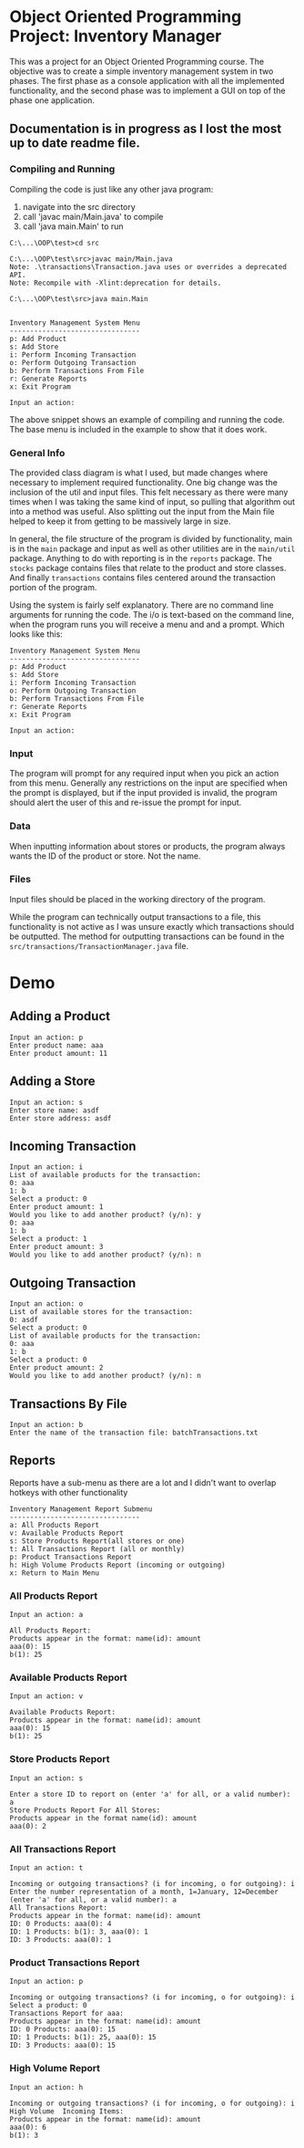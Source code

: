 # Object Oriented Programming Project: Inventory Manager
This was a project for an Object Oriented Programming course. The objective was to create a simple inventory management system in two phases. The first phase as a console application with all the implemented functionality, and the second phase was to implement a GUI on top of the phase one application.

## Documentation is in progress as I lost the most up to date readme file.

### Compiling and Running
Compiling the code is just like any other java program: 
1. navigate into the src directory
2. call 'javac main/Main.java' to compile
3. call 'java main.Main' to run
```
C:\...\OOP\test>cd src

C:\...\OOP\test\src>javac main/Main.java
Note: .\transactions\Transaction.java uses or overrides a deprecated API.
Note: Recompile with -Xlint:deprecation for details.

C:\...\OOP\test\src>java main.Main


Inventory Management System Menu
--------------------------------
p: Add Product
s: Add Store
i: Perform Incoming Transaction
o: Perform Outgoing Transaction
b: Perform Transactions From File
r: Generate Reports
x: Exit Program

Input an action:
```
The above snippet shows an example of compiling and running the code. The base menu is included in the example to show that it does work.

### General Info
The provided class diagram is what I used, but made changes where necessary to implement required functionality. One big change was the inclusion of the util and input files. This felt necessary as there were many times when I was taking the same kind of input, so pulling that algorithm out into a method was useful. Also splitting out the input from the Main file helped to keep it from getting to be massively large in size.

In general, the file structure of the program is divided by functionality, main is in the ```main``` package and input as well as other utilities are in the ```main/util``` package. Anything to do with reporting is in the ```reports``` package. The ```stocks``` package contains files that relate to the product and store classes. And finally ```transactions``` contains files centered around the transaction portion of the program.

Using the system is fairly self explanatory. There are no command line arguments for running the code. The i/o is text-based on the command line, when the program runs you will receive a menu and and a prompt. Which looks like this:
```
Inventory Management System Menu
--------------------------------
p: Add Product
s: Add Store
i: Perform Incoming Transaction
o: Perform Outgoing Transaction
b: Perform Transactions From File
r: Generate Reports
x: Exit Program

Input an action: 
```

### Input
The program will prompt for any required input when you pick an action from this menu. Generally any restrictions on the input are specified when the prompt is displayed, but if the input provided is invalid, the program should alert the user of this and re-issue the prompt for input.

### Data
When inputting information about stores or products, the program always wants the ID of the product or store. Not the name. 

### Files
Input files should be placed in the working directory of the program.

While the program can technically output transactions to a file, this functionality is not active as I was unsure exactly which transactions should be outputted. The method for outputting transactions can be found in the ```src/transactions/TransactionManager.java``` file.

# Demo

## Adding a Product
```
Input an action: p
Enter product name: aaa
Enter product amount: 11
```

## Adding a Store
```
Input an action: s
Enter store name: asdf
Enter store address: asdf
```

## Incoming Transaction
```
Input an action: i
List of available products for the transaction: 
0: aaa
1: b
Select a product: 0
Enter product amount: 1
Would you like to add another product? (y/n): y
0: aaa
1: b
Select a product: 1
Enter product amount: 3
Would you like to add another product? (y/n): n
```

## Outgoing Transaction
```
Input an action: o
List of available stores for the transaction: 
0: asdf
Select a product: 0
List of available products for the transaction: 
0: aaa
1: b
Select a product: 0
Enter product amount: 2
Would you like to add another product? (y/n): n
```

## Transactions By File
```
Input an action: b
Enter the name of the transaction file: batchTransactions.txt
```

## Reports
Reports have a sub-menu as there are a lot and I didn't want to overlap hotkeys with other functionality
```
Inventory Management Report Submenu
--------------------------------
a: All Products Report
v: Available Products Report
s: Store Products Report(all stores or one)
t: All Transactions Report (all or monthly)
p: Product Transactions Report
h: High Volume Products Report (incoming or outgoing)
x: Return to Main Menu
```

### All Products Report
```
Input an action: a

All Products Report:
Products appear in the format: name(id): amount
aaa(0): 15
b(1): 25
```

### Available Products Report
```
Input an action: v

Available Products Report:
Products appear in the format: name(id): amount
aaa(0): 15
b(1): 25
```

### Store Products Report
```
Input an action: s

Enter a store ID to report on (enter 'a' for all, or a valid number): a
Store Products Report For All Stores:
Products appear in the format name(id): amount
aaa(0): 2
```

### All Transactions Report
```
Input an action: t

Incoming or outgoing transactions? (i for incoming, o for outgoing): i
Enter the number representation of a month, 1=January, 12=December (enter 'a' for all, or a valid number): a
All Transactions Report:
Products appear in the format: name(id): amount
ID: 0 Products: aaa(0): 4
ID: 1 Products: b(1): 3, aaa(0): 1
ID: 3 Products: aaa(0): 1
```

### Product Transactions Report
```
Input an action: p

Incoming or outgoing transactions? (i for incoming, o for outgoing): i
Select a product: 0
Transactions Report for aaa:
Products appear in the format: name(id): amount
ID: 0 Products: aaa(0): 15
ID: 1 Products: b(1): 25, aaa(0): 15
ID: 3 Products: aaa(0): 15
```

### High Volume Report
```
Input an action: h

Incoming or outgoing transactions? (i for incoming, o for outgoing): i
High Volume  Incoming Items:
Products appear in the format: name(id): amount
aaa(0): 6
b(1): 3
```
